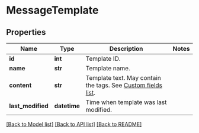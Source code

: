 # MessageTemplate

## Properties
Name | Type | Description | Notes
------------ | ------------- | ------------- | -------------
**id** | **int** | Template ID. | 
**name** | **str** | Template name. | 
**content** | **str** | Template text. May contain the tags. See [Custom fields list](http://docs.textmagictesting.com/#section/Custom-fields-list-(Merge-tags)). | 
**last_modified** | **datetime** | Time when template was last modified. | 

[[Back to Model list]](../README.md#documentation-for-models) [[Back to API list]](../README.md#documentation-for-api-endpoints) [[Back to README]](../README.md)


